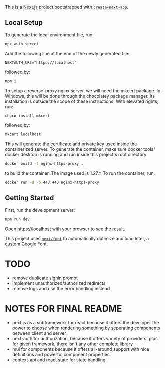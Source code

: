This is a [Next.js](https://nextjs.org/) project bootstrapped with [`create-next-app`](https://github.com/vercel/next.js/tree/canary/packages/create-next-app).

## Local Setup

To generate the local environment file, run:

```bash
npx auth secret
```

Add the following line at the end of the newly generated file:
```
NEXTAUTH_URL="https://localhost"
```

followed by:

```bash
npm i
```

To setup a reverse-proxy nginx server, we will need the mkcert package. 
In Windows, this will be done through the chocolatey package manager. 
Its installation is outside the scope of these instructions. 
With elevated rights, run:

```bash
choco install mkcert
```

followed by:

```bash
mkcert localhost
```

This will generate the certificate and private key used inside the containerized server.
To generate the container, make sure docker tools/ docker desktop is running and run inside this project's root directory:

```bash
docker build -t nginx-https-proxy .
```

to build the container. The image used is 1.27.^.
To run the container, run:

```bash
docker run -d -p 443:443 nginx-https-proxy
```


## Getting Started

First, run the development server:

```bash
npm run dev
```

Open [https://localhost](https://localhost) with your browser to see the result.

This project uses [`next/font`](https://nextjs.org/docs/basic-features/font-optimization) to automatically optimize and load Inter, a custom Google Font.

# TODO

* remove duplicate signin prompt
* implement unauthorized/authorized redirects
* remove logs and use the error handling instead

# NOTES FOR FINAL README

* next.js as a subframework for react because it offers the developer the power to choose when rendering something by seperating components between client and server
* next-auth for authorization, because it offers variety of providers, plus for given framework, there isn't any other complete library
* mui for components because it offers all-around support with nice definitions and powerful component properties
* context-api and react state for state handling
